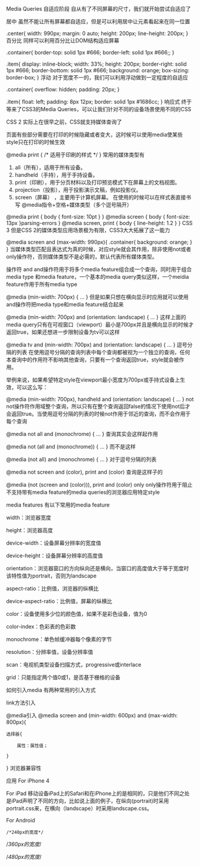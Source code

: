 Media Queries
自适应阶段
自从有了不同屏幕的尺寸，我们就开始尝试自适应了

居中
虽然不能让所有屏幕都自适应，但是可以利用居中让元素看起来在同一位置

.center{
    width: 990px;
    margin: 0 auto;
    height: 200px;
    line-height: 200px;
}
百分比
同样可以利用百分比让DOM结构适应屏幕

.container{
    border-top: solid 1px #666;
    border-left: solid 1px #666;;
}

.item{
    display: inline-block;
    width: 33%;
    height: 200px;
    border-right: solid 1px #666;
    border-bottom: solid 1px #666;
    background: orange;
    box-sizing: border-box;
}
浮动
对于宽度不一的，我们可以利用浮动做到一定程度的自适应

.container{
    overflow: hidden;
    padding: 20px;
}

.item{
    float: left;
    padding: 8px 12px;
    border: solid 1px #1686cc;
}
响应式
终于等来了CSS3的Media Queries，可以让我们针对不同的设备场景使用不同的CSS

CSS 2
实际上在很早之前，CSS就支持媒体查询了

页面有些部分需要在打印的时候隐藏或者变大，这时候可以使用media使某些style只在打印的时候生效

@media print {
   /* 适用于印刷的样式 */
}
常用的媒体类型有

1. all（所有），适用于所有设备。
2. handheld（手持），用于手持设备。
3. print（印刷），用于分页材料以及打印预览模式下在屏幕上的文档视图。
4. projection（投影），用于投影演示文稿，例如投影仪。
5. screen（屏幕） ，主要用于计算机屏幕。
在使用的时候可以在样式表直接书写 @media指令+空格+媒体类型（多个逗号隔开）

@media print {
   body { font-size: 10pt }
 }
 @media screen {
   body { font-size: 13px }parsing-errors
 }
 @media screen, print {
   body { line-height: 1.2 }
 }
CSS 3
但是CSS 2的媒体类型应用场景极为有限，CSS3大大拓展了这一能力

@media screen and (max-width: 990px){
    .container{
        background: orange;
    }
}
当媒体类型匹配且表达式为真的时候，对应style就会其作用，除非使用not或者only操作符，否则媒体类型不是必需的，默认代表所有媒体类型。

操作符
and
and操作符用于将多个media feature组合成一个查询，同时用于组合media type 和media feature，一个基本的media query类似这样，一个meidia feature作用于所有media type

@media (min-width: 700px) { ... }
但是如果只想在横向显示时应用就可以使用and操作符把media type和media feature结合起来

@media (min-width: 700px) and (orientation: landscape) { ... }
这样上面的media query只有在可视窗口（viewport）最小是700px并且是横向显示的时候才返回true，如果还想进一步限制设备为tv可以这样

@media tv and (min-width: 700px) and (orientation: landscape) { ... }
逗号分隔的列表
在使用逗号分隔的查询列表中每个查询都被视为一个独立的查询，任何本查询中的作用符不影响其他查询，只要有一个查询返回true，style就会被作用。

举例来说，如果希望特定style在viewport最小宽度为700px或手持式设备上生效，可以这么写：

@media (min-width: 700px), handheld and (orientation: landscape) { ... }
not
not操作符作用域整个查询，所以只有在整个查询返回false的情况下使用not后才会返回true。当使用逗号分隔的列表的时候not作用于邻近的查询，而不会作用于每个查询

@media not all and (monochrome) { ... }
查询其实会这样起作用

@media not (all and (monochrome)) { ... }
而不是这样

@media (not all) and (monochrome) { ... }
对于逗号分隔的列表

@media not screen and (color), print and (color)
查询是这样子的

@media (not (screen and (color))), print and (color)
only
only操作符用于阻止不支持带有media feature的media queries的浏览器应用特定style

<link rel="stylesheet" media="only screen and (color)" href="example.css" />
media features
有以下常用的media feature

width：浏览器宽度

height：浏览器高度

device-width：设备屏幕分辨率的宽度值

device-height：设备屏幕分辨率的高度值

orientation：浏览器窗口的方向纵向还是横向，当窗口的高度值大于等于宽度时该特性值为portrait，否则为landscape

aspect-ratio：比例值，浏览器的纵横比

device-aspect-ratio：比例值，屏幕的纵横比

color：设备使用多少位的颜色值，如果不是彩色设备，值为0

color-index：色彩表的色彩数

monochrome：单色帧缓冲器每个像素的字节

resolution：分辨率值，设备分辨率值

scan：电视机类型设备扫描方式，progressive或interlace

grid：只能指定两个值0或1，是否基于栅格的设备

如何引入media
有两种常用的引入方式

link方法引入
<link rel="stylesheet" type="text/css" href="styleB.css"  media="screen and (min-width: 600px) and (max-width: 800px)">
@media引入
@media screen and (min-width: 600px) and (max-width: 800px){

    选择器{

        属性：属性值；

    }

}
浏览器兼容性


应用
For iPhone 4

<link rel="stylesheet" media="only screen and (-webkit-min-device-pixel-ratio: 2)" type="text/css" href="iphone4.css" />
For iPad

<link rel="stylesheet" media="all and (orientation:portrait)" href="portrait.css">
<link rel="stylesheet" media="all and (orientation:landscape)" href="landscape.css">
移动设备iPad上的Safari和在iPhone上的是相同的，只是他们不同之处是iPad声明了不同的方向，比如说上面的例子，在纵向(portrait)时采用portrait.css来，在横向（landscape）时采用landscape.css。

For Android

    /*240px的宽度*/

  <link rel="stylesheet" media="only screen and (max-device-width:240px)" href="android240.css" type="text/css" />

  /*360px的宽度*/

  <link rel="stylesheet" media="only screen and (min-device-width:241px) and (max-device-width:360px)" href="android360.css" type="text/css" />

  /*480px的宽度*/

  <link rel="stylesheet" media="only screen and (min-device-width:361px) and (max-device-width:480px)" href="a